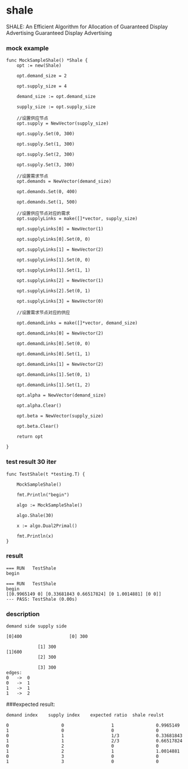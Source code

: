 # shale
SHALE: An Efficient Algorithm for Allocation of Guaranteed Display Advertising Guaranteed Display Advertising

### mock example
	func MockSampleShale() *Shale {
		opt := new(Shale)

		opt.demand_size = 2

		opt.supply_size = 4

		demand_size := opt.demand_size

		supply_size := opt.supply_size

		//设置供应节点
		opt.supply = NewVector(supply_size)

		opt.supply.Set(0, 300)

		opt.supply.Set(1, 300)

		opt.supply.Set(2, 300)

		opt.supply.Set(3, 300)

		//设置需求节点
		opt.demands = NewVector(demand_size)

		opt.demands.Set(0, 400)

		opt.demands.Set(1, 500)

		//设置供应节点对应的需求
		opt.supplyLinks = make([]*vector, supply_size)

		opt.supplyLinks[0] = NewVector(1)

		opt.supplyLinks[0].Set(0, 0)

		opt.supplyLinks[1] = NewVector(2)

		opt.supplyLinks[1].Set(0, 0)

		opt.supplyLinks[1].Set(1, 1)

		opt.supplyLinks[2] = NewVector(1)

		opt.supplyLinks[2].Set(0, 1)

		opt.supplyLinks[3] = NewVector(0)

		//设置需求节点对应的供应

		opt.demandLinks = make([]*vector, demand_size)

		opt.demandLinks[0] = NewVector(2)

		opt.demandLinks[0].Set(0, 0)

		opt.demandLinks[0].Set(1, 1)

		opt.demandLinks[1] = NewVector(2)

		opt.demandLinks[1].Set(0, 1)

		opt.demandLinks[1].Set(1, 2)

		opt.alpha = NewVector(demand_size)

		opt.alpha.Clear()

		opt.beta = NewVector(supply_size)

		opt.beta.Clear()

		return opt

	}

### test result 30 iter



	func TestShale(t *testing.T) {
	
		MockSampleShale()

		fmt.Println("begin")

		algo := MockSampleShale()

		algo.Shale(30)

		x := algo.Dual2Primal()

		fmt.Println(x)
	}


### result

	=== RUN   TestShale
	begin

	=== RUN   TestShale
	begin
	[[0.9965149 0] [0.33681843 0.66517824] [0 1.0014881] [0 0]]
	--- PASS: TestShale (0.00s)

### description

	demand side	supply side

	[0]400                	[0] 300

				[1] 300 
	[1]600                 
				[2] 300
		    
				[3] 300
	edges:
	0	->	0
	0	->	1
	1	->	1
	1	->	2
	
		  
###expected result:
	
	demand index	supply index	expected ratio	shale reulst

	0                    0                  1                0.9965149
	1                    0                  0                0
	0                    1                  1/3              0.33681843
	1                    1                  2/3              0.66517824
	0                    2                  0                0
	1                    2                  1                1.0014881
	0                    3                  0                0
	1                    3                  0                0

